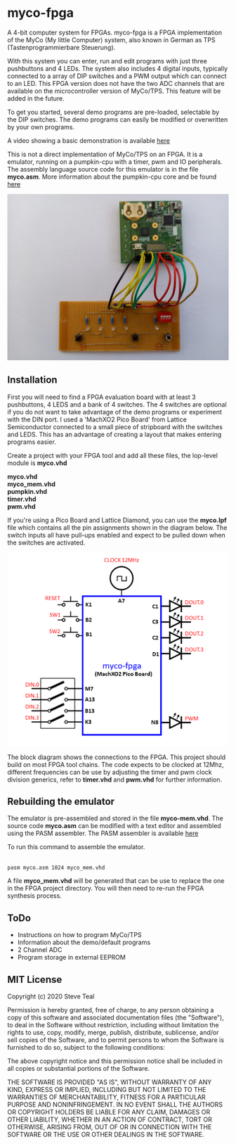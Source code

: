 # myco-fpga
A 4-bit computer system for FPGAs. 
myco-fpga is a FPGA implementation of the MyCo (My little Computer) system, also known in German as TPS (Tastenprogrammierbare Steuerung).

With this system you can enter, run and edit programs with just three pushbuttons and 4 LEDs. The system also includes 4 digital inputs, typically connected to a array of DIP switches and a PWM output which can connect to an LED. This FPGA version does not have the two ADC channels that are available on the microcontroller version of MyCo/TPS. This feature will be added in the future.  

To get you started, several demo programs are pre-loaded, selectable by the DIP switches. The demo programs can easily be modified or overwritten by your own programs.  

A video showing a basic demonstration is available  [here](https://www.youtube.com/watch?v=95f5JvLq4_Q&t=5s)

This is not a direct implementation of MyCo/TPS on an FPGA. It is a emulator, running on a pumpkin-cpu with a timer, pwm and IO peripherals. The assembly language source code for this emulator is in the file **myco.asm**. More information about the pumpkin-cpu core and be found [here](https://github.com/Steve-Teal/pumpkin-cpu)

![prototype](pictures/myco1.jpg)


## Installation

First you will need to find a FPGA evaluation board with at least 3 pushbuttons, 4 LEDS and a bank of 4 switches. The 4 switches are optional if you do not want to take advantage of the demo programs or experiment with the DIN port. I used a 'MachXO2 Pico Board' from Lattice Semiconductor connected to a small piece of stripboard with the switches and LEDS. This has an advantage of creating a layout that makes entering programs easier.  

Create a project with your FPGA tool and add all these files, the lop-level module is **myco.vhd**

**myco.vhd**  
**myco_mem.vhd**  
**pumpkin.vhd**  
**timer.vhd**  
**pwm.vhd**  

If you're using a Pico Board and Lattice Diamond, you can use the **myco.lpf** file which contains all the pin assignments shown in the diagram below. The switch inputs all have pull-ups enabled and expect to be pulled down when the switches are activated. 

![bock diagram](pictures/myco2.png)

The block diagram shows the connections to the FPGA. This project should build on most FPGA tool chains. The code expects to be clocked at 12Mhz, different frequencies can be use by adjusting the timer and pwm clock division generics, refer to **timer.vhd** and **pwm.vhd** for further information.

## Rebuilding the emulator

The emulator is pre-assembled and stored in the file **myco-mem.vhd**. The source code **myco.asm** can be modified with a text editor and assembled using the PASM assembler. The PASM assembler is available [here](https://github.com/Steve-Teal/pumpkin-cpu)  

To run this command to assemble the emulator.

```

pasm myco.asm 1024 myco_mem.vhd

```

A file **myco_mem.vhd** will be generated that can be use to replace the one in the FPGA project directory. You will then need to re-run the FPGA synthesis process.


## ToDo

* Instructions on how to program MyCo/TPS
* Information about the demo/default programs
* 2 Channel ADC
* Program storage in external EEPROM

## MIT License

Copyright (c) 2020 Steve Teal

Permission is hereby granted, free of charge, to any person obtaining a copy
of this software and associated documentation files (the "Software"), to deal
in the Software without restriction, including without limitation the rights
to use, copy, modify, merge, publish, distribute, sublicense, and/or sell
copies of the Software, and to permit persons to whom the Software is
furnished to do so, subject to the following conditions:

The above copyright notice and this permission notice shall be included in all
copies or substantial portions of the Software.

THE SOFTWARE IS PROVIDED "AS IS", WITHOUT WARRANTY OF ANY KIND, EXPRESS OR
IMPLIED, INCLUDING BUT NOT LIMITED TO THE WARRANTIES OF MERCHANTABILITY,
FITNESS FOR A PARTICULAR PURPOSE AND NONINFRINGEMENT. IN NO EVENT SHALL THE
AUTHORS OR COPYRIGHT HOLDERS BE LIABLE FOR ANY CLAIM, DAMAGES OR OTHER
LIABILITY, WHETHER IN AN ACTION OF CONTRACT, TORT OR OTHERWISE, ARISING FROM,
OUT OF OR IN CONNECTION WITH THE SOFTWARE OR THE USE OR OTHER DEALINGS IN THE
SOFTWARE.


